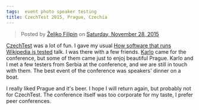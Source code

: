 ```yaml
---
tags:  event photo speaker testing
title: CzechTest 2015, Prague, Czechia
---
```

<div id="fb-root"></div><script>(function(d, s, id) {  var js, fjs = d.getElementsByTagName(s)[0];  if (d.getElementById(id)) return;  js = d.createElement(s); js.id = id;  js.src = "//connect.facebook.net/en_US/sdk.js#xfbml=1&version=v2.3";  fjs.parentNode.insertBefore(js, fjs);}(document, 'script', 'facebook-jssdk'));</script><div class="fb-post" data-href="https://www.facebook.com/media/set/?set=a.10153736875632290.1073741836.735252289&amp;type=3" data-width="500"><div class="fb-xfbml-parse-ignore"><blockquote cite="https://www.facebook.com/media/set/?set=a.10153736875632290.1073741836.735252289&amp;type=3">Posted by <a href="#" role="button">Željko Filipin</a> on&nbsp;<a href="https://www.facebook.com/media/set/?set=a.10153736875632290.1073741836.735252289&amp;type=3">Saturday, November 28, 2015</a></blockquote></div></div>

[CzechTest](http://www.czechtest.com/) was a lot of fun. I gave my usual [How software that runs Wikipedia is tested](/how-software-that-runs-wikipedia-is-tested) talk. I was there with a few friends. [Karlo](http://blog.tentamen.eu/) came for the conference, but some of them came just to enjoj beautiful Prague. Karlo and I met a few testers from Serbia at the conference, and we are still in touch with them. The best event of the conference was speakers' dinner on a boat.

I really liked Prague and it's beer. I hope I will return again, but probably not for CzechTest. The conference itself was too corporate for my taste, I prefer peer conferences.
